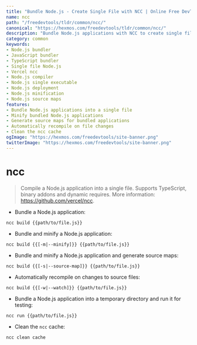 ```yaml
---
title: "Bundle Node.js - Create Single File with NCC | Online Free DevTools by Hexmos"
name: ncc
path: "/freedevtools/tldr/common/ncc/"
canonical: "https://hexmos.com/freedevtools/tldr/common/ncc/"
description: "Bundle Node.js applications with NCC to create single files. Supports TypeScript, binary addons, and dynamic requires. Free online tool, no registration required."
category: common
keywords:
- Node.js bundler
- JavaScript bundler
- TypeScript bundler
- Single file Node.js
- Vercel ncc
- Node.js compiler
- Node.js single executable
- Node.js deployment
- Node.js minification
- Node.js source maps
features:
- Bundle Node.js applications into a single file
- Minify bundled Node.js applications
- Generate source maps for bundled applications
- Automatically recompile on file changes
- Clean the ncc cache
ogImage: "https://hexmos.com/freedevtools/site-banner.png"
twitterImage: "https://hexmos.com/freedevtools/site-banner.png"
---
```


# ncc

> Compile a Node.js application into a single file.
> Supports TypeScript, binary addons and dynamic requires.
> More information: <https://github.com/vercel/ncc>.

- Bundle a Node.js application:

`ncc build {{path/to/file.js}}`

- Bundle and minify a Node.js application:

`ncc build {{[-m|--minify]}} {{path/to/file.js}}`

- Bundle and minify a Node.js application and generate source maps:

`ncc build {{[-s|--source-map]}} {{path/to/file.js}}`

- Automatically recompile on changes to source files:

`ncc build {{[-w|--watch]}} {{path/to/file.js}}`

- Bundle a Node.js application into a temporary directory and run it for testing:

`ncc run {{path/to/file.js}}`

- Clean the `ncc` cache:

`ncc clean cache`
